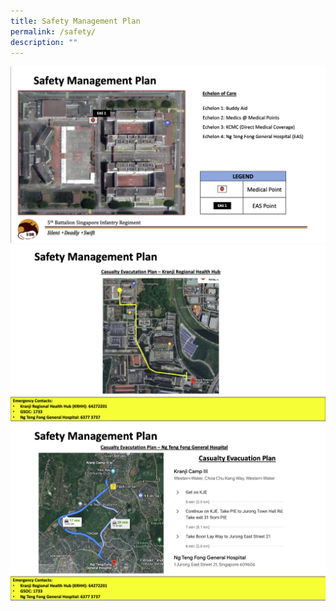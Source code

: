 ```yaml
---
title: Safety Management Plan
permalink: /safety/
description: ""
---
```

![](/images/smp%20001.png)
![](/images/smp%20002.png)
![](/images/smp%20003.png)